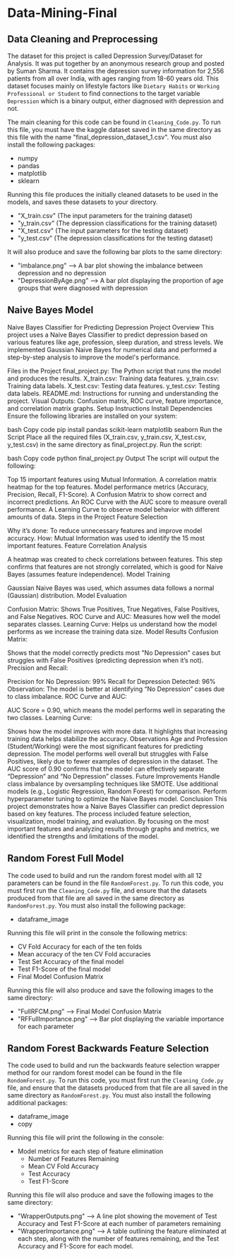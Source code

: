 # Data-Mining-Final

## Data Cleaning and Preprocessing

The dataset for this project is called Depression Survey/Dataset for Analysis. It was put together by an anonymous research group and posted by Suman Sharma. It contains the depression survey information for 2,556 patients from all over India, with ages ranging from 18-60 years old. This dataset focuses mainly on lifestyle factors like `Dietary Habits` or `Working Professional or Student` to find connections to the target variable `Depression` which is a binary output, either diagnosed with depression and not.

The main cleaning for this code can be found in `Cleaning_Code.py`. To run this file, you must have the kaggle dataset saved in the same directory as this file with the name "final_depression_dataset_1.csv". You must also install the following packages:

* numpy
* pandas
* matplotlib
* sklearn



Running this file produces the initially cleaned datasets to be used in the models, and saves these datasets to your directory.

* "X_train.csv" (The input parameters for the training dataset)
* "y_train.csv" (The depression classifications for the training dataset)
* "X_test.csv" (The input parameters for the testing dataset)
* "y_test.csv" (The depression classifications for the testing dataset)

It will also produce and save the following bar plots to the same directory:

* "imbalance.png" --> A bar plot showing the imbalance between depression and no depression
* "DepressionByAge.png" --> A bar plot displaying the proportion of age groups that were diagnosed with depression

## Naive Bayes Model

Naive Bayes Classifier for Predicting Depression
Project Overview
This project uses a Naive Bayes Classifier to predict depression based on various features like age, profession, sleep duration, and stress levels. We implemented Gaussian Naive Bayes for numerical data and performed a step-by-step analysis to improve the model's performance.

Files in the Project
final_project.py: The Python script that runs the model and produces the results.
X_train.csv: Training data features.
y_train.csv: Training data labels.
X_test.csv: Testing data features.
y_test.csv: Testing data labels.
README.md: Instructions for running and understanding the project.
Visual Outputs: Confusion matrix, ROC curve, feature importance, and correlation matrix graphs.
Setup Instructions
Install Dependencies
Ensure the following libraries are installed on your system:

bash
Copy code
pip install pandas scikit-learn matplotlib seaborn
Run the Script
Place all the required files (X_train.csv, y_train.csv, X_test.csv, y_test.csv) in the same directory as final_project.py. Run the script:

bash
Copy code
python final_project.py
Output
The script will output the following:

Top 15 important features using Mutual Information.
A correlation matrix heatmap for the top features.
Model performance metrics (Accuracy, Precision, Recall, F1-Score).
A Confusion Matrix to show correct and incorrect predictions.
An ROC Curve with the AUC score to measure overall performance.
A Learning Curve to observe model behavior with different amounts of data.
Steps in the Project
Feature Selection

Why it’s done: To reduce unnecessary features and improve model accuracy.
How: Mutual Information was used to identify the 15 most important features.
Feature Correlation Analysis

A heatmap was created to check correlations between features.
This step confirms that features are not strongly correlated, which is good for Naive Bayes (assumes feature independence).
Model Training

Gaussian Naive Bayes was used, which assumes data follows a normal (Gaussian) distribution.
Model Evaluation

Confusion Matrix: Shows True Positives, True Negatives, False Positives, and False Negatives.
ROC Curve and AUC: Measures how well the model separates classes.
Learning Curve: Helps us understand how the model performs as we increase the training data size.
Model Results
Confusion Matrix:

Shows that the model correctly predicts most "No Depression" cases but struggles with False Positives (predicting depression when it’s not).
Precision and Recall:

Precision for No Depression: 99%
Recall for Depression Detected: 96%
Observation: The model is better at identifying “No Depression” cases due to class imbalance.
ROC Curve and AUC:

AUC Score = 0.90, which means the model performs well in separating the two classes.
Learning Curve:

Shows how the model improves with more data. It highlights that increasing training data helps stabilize the accuracy.
Observations
Age and Profession (Student/Working) were the most significant features for predicting depression.
The model performs well overall but struggles with False Positives, likely due to fewer examples of depression in the dataset.
The AUC score of 0.90 confirms that the model can effectively separate “Depression” and “No Depression” classes.
Future Improvements
Handle class imbalance by oversampling techniques like SMOTE.
Use additional models (e.g., Logistic Regression, Random Forest) for comparison.
Perform hyperparameter tuning to optimize the Naive Bayes model.
Conclusion
This project demonstrates how a Naive Bayes Classifier can predict depression based on key features. The process included feature selection, visualization, model training, and evaluation. By focusing on the most important features and analyzing results through graphs and metrics, we identified the strengths and limitations of the model.

## Random Forest Full Model

The code used to build and run the random forest model with all 12 parameters can be found in the file `RandomForest.py`. To run this code, you must first run the `Cleaning_Code.py` file, and ensure that the datasets produced from that file are all saved in the same directory as `RandomForest.py`. You must also install the following package:

* dataframe_image

Running this file will print in the console the following metrics:

* CV Fold Accuracy for each of the ten folds
* Mean accuracy of the ten CV Fold accuracies
* Test Set Accuracy of the final model
* Test F1-Score of the final model
* Final Model Confusion Matrix

Running this file will also produce and save the following images to the same directory:

* "FullRFCM.png" --> Final Model Confusion Matrix
* "RFFullImportance.png" --> Bar plot displaying the variable importance for each parameter

## Random Forest Backwards Feature Selection

The code used to build and run the backwards feature selection wrapper method for our random forest model can be found in the file `RondomForest.py`. To run this code, you must first run the `Cleaning_Code.py` file, and ensure that the datasets produced from that file are all saved in the same directory as `RandomForest.py`. You must also install the following additional packages:

* dataframe_image
* copy

Running this file will print the following in the console:

* Model metrics for each step of feature elimination
  * Number of Features Remaining
  * Mean CV Fold Accuracy
  * Test Accuracy
  * Test F1-Score
 
Running this file will also produce and save the following images to the same directory:

* "WrapperOutputs.png" --> A line plot showing the movement of Test Accuracy and Test F1-Score at each number of parameters remaining
* "WrapperImportance.png" --> A table outlining the feature eliminated at each step, along with the number of features remaining, and the Test Accuracy and F1-Score for each model.
